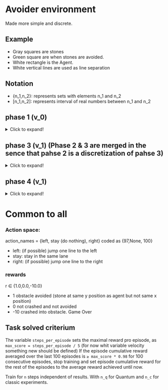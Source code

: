 # Avoider environment
Made more simple and discrete.

## Example
* Gray squares are stones
* Green square are when stones are avoided. 
* White rectangle is the Agent.
* White vertical lines are used as line separation

## Notation
- {n_1,n_2}: represents sets with elements n_1 and n_2  
- \[n_1,n_2\]: represents interval of real numbers between n_1 and n_2


## phase 1 (v_0)
<details>
  <summary>Click to expand!</summary>

### Played by hand
![](avoider_phase_1_v_0_demo.gif)

### Specifications
per step (independent of agents action) the obstacles go lower in the screen by the same amount (jump to next higher y coordinate). 
1 live.
### State space:
s = {s_1,s_2,s_3,s_4} with:
* s_1 ∈  {-1, 0, 1}={Left line, middle line, right lane} players x centre position.
* s_2 ∈  {1.00 , 0.73 , 0.47, 0.20, 0.00, -0.27, -1} = {Top of the screen line, intermediate position 1, intermediate position 2, intermediate position 3, bottom of the screen (catcher position), under catcher i.e. the obstacle was avoided, no obstacle in line} obstacle in first lane y centre position
* s_3 ∈  {1.00 , 0.73 , 0.47, 0.20, 0.00, -0.27, -1} = {Top of the screen line, intermediate position 1, intermediate position 2, intermediate position 3, bottom of the screen (catcher position), under catcher i.e. the obstacle was avoided, no obstacle in line} obstacle in second lane y centre position
* s_4 ∈  {1.00 , 0.73 , 0.47, 0.20, 0.00, -0.27, -1} = {Top of the screen line, intermediate position 1, intermediate position 2, intermediate position 3, bottom of the screen (catcher position), under catcher i.e. the obstacle was avoided, no obstacle in line} obstacle in third lane y centre position

</details>

## phase 3 (v_1) (Phase 2 & 3 are merged in the sence that pahse 2 is a discretization of pahse 3)

<details>
  <summary>Click to expand!</summary>

Has some bugs depending on velocity if crashes are detected. If velocity is to high it jumps over the agent and no collision is detected. Setting max high velocity (dt * max_speed)  < agent_height + obstacle_height should solve the problem.

### Played by hand
![](avoider_phase_1_v_1_demo.gif)

### Specifications
per step (independent of agents action) the obstacles  go lower in the screen depending on their speed. 
1 live.
### State space:
s = {s_1,s_2,s_3,s_4, s_5,s_6,s_7} with:
* s_1 ∈  {-1, 0, 1}={Left line, middle line, right lane} players x centre position.
-1.00 is the default value when no obstacle present in lane
* s_2 ∈  [-1.00 , 1.00] obstacle in first lane y centre position (if more than one obstacle in line the nearest to the agent is measured) 
* s_3 ∈  [0.00 , 1.00] U [-1.00] obstacle in first lane y velocity (if more than one obstacle in line the nearest to the agent is measured)
* s_4 ∈  [-1.00 , 1.00] obstacle in second lane y centre position (if more than one obstacle in line the nearest to the agent is measured) 
* s_5 ∈  [0.00 , 1.00] U [-1.00] obstacle in second lane y velocity (if more than one obstacle in line the nearest to the agent is measured)
* s_6 ∈  [-1.00 , 1.00] obstacle in third lane y centre position (if more than one obstacle in line the nearest to the agent is measured) 
* s_7 ∈  [0.00 , 1.00] U [-1.00] obstacle in third lane y velocity (if more than one obstacle in line the nearest to the agent is measured)

</details>

## phase 4 (v_1)
<details>
  <summary>Click to expand!</summary>

### Played by hand
![](avoider_phase_3_v_1_demo.gif)
### Specifications
* per step (independent of agents action) the obstacles go lower in the screen depending on their speed.
* 1 live.
* Set max high velocity max_speed = (agent_height + obstacle_height)/dt - 1 should solve the collision not detected problem.
* Episode consists of one obstacle avoiding.
* Min obstacle velocity is random.
* Change obstacle number to 3.
* Every agent action takes 3 steps. (TODO: how to adapt this to the training, interference with visualization)

### State space:
s = {s_1,s_2,s_3,s_4, s_5,s_6,s_7} with:
* s_1 ∈  {-1, 0, 1}={Left line, middle line, right lane} players x centre position.
* s_2 ∈  [-1.00 , 1.00] obstacle in first lane y centre position (if more than one obstacle in line the nearest to the agent is measured) 
* s_3 ∈  [0.00 , 1.00] U [-1.00] obstacle in first lane y velocity (if more than one obstacle in line the nearest to the agent is measured)
* s_4 ∈  [-1.00 , 1.00] obstacle in second lane y centre position (if more than one obstacle in line the nearest to the agent is measured) 
* s_5 ∈  [0.00 , 1.00] U [-1.00] obstacle in second lane y velocity (if more than one obstacle in line the nearest to the agent is measured)
* s_6 ∈  [-1.00 , 1.00] obstacle in third lane y centre position (if more than one obstacle in line the nearest to the agent is measured) 
* s_7 ∈  [0.00 , 1.00] U [-1.00] obstacle in third lane y velocity (if more than one obstacle in line the nearest to the agent is measured)

-1.00 is the default value when no obstacle present in lane

</details>


# Common to all

### Action space:
action_names = {left, stay (do nothing), right} coded as {97,None, 100}  
 * left: (if possible) jump one line to the left
 * stay: stay in the same lane
 * right: (if possible) jump one line to the right

### rewards
r ∈  {1.0,0.0,-10.0}
* 1 obstacle avoided (stone at same y position as agent but not same x position)
* 0 not crashed and not avoided
* -10 crashed into obstacle. Game Over

## Task solved criterium 

The variable `steps_per_episode` sets the maximal reward pro episode,  as `max_score = steps_per_episode / 5` (for now whit variable velocity something new should be defined)
If the episode cumulative reward averaged over the last 100 episodes is `≥ max_score * 0.98` for 100 consecutive episodes, stop training and set episode cumulative reward for the rest of the episodes to the average reward achieved until now.

Train for `n` steps independent of results. With `n_q` for Quantum and `n_c` for classic experiments. 


